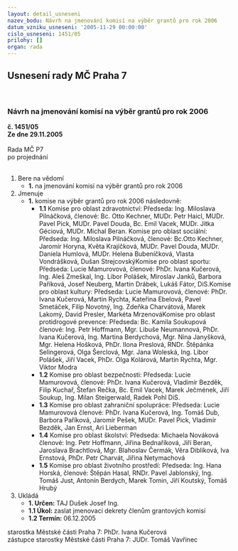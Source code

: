 ```yaml
---
layout: detail_usneseni
nazev_bodu: Návrh na jmenování komisí na výběr grantů pro rok 2006
datum_vzniku_usneseni: '2005-11-29 00:00:00'
cislo_usneseni: 1451/05
prilohy: []
organ: rada
---
```

<div id="ucUsn_pList" class="usn">
	<span><h2>Usnesení rady MČ Praha 7 </h2>
<br></span><div class="standBody">
<span><h3>Návrh na jmenování komisí na výběr grantů pro rok 2006</h3></span><div class="center">
		<strong>č. 1451/05</strong><br>
	</div>
<div class="center">
		<strong>Ze dne 29.11.2005</strong><br><br>
	</div>Rada MČ P7<br> po projednání<br><br><ol>
<li>Bere na vědomí<ul><li>
<strong>1.</strong> na jmenování komisí na výběr grantů pro rok 2006</li></ul>
</li>
<li>Jmenuje<ul><li>
<strong>1.</strong> komise na výběr grantů pro rok 2006 následovně:<ul>
<li>
<strong>1.1</strong> Komise pro oblast zdravotnictví: Předseda: Ing. Miloslava Pilnáčková, členové: Bc. Otto Kechner, MUDr. Petr Haicl, MUDr. Pavel Pick, MUDr. Pavel Douda, Bc. Emil Vacek, MUDr. Jitka Géciová, MUDr. Michal Beran. Komise pro oblast sociální: Předseda: Ing. Miloslava Pilnáčková, členové: Bc.Otto Kechner, Jaromír Horyna, Květa Krajíčková, MUDr. Pavel Douda, MUDr. Daniela Humlová, MUDr. Helena Bubeníčková, Vlasta Vondrášková, Dušan StrejcovskýKomise pro oblast sportu: Předseda: Lucie Mamurovová, členové: PhDr. Ivana Kučerová, Ing. Aleš Zmeškal, Ing. Libor Polášek, Miroslav Janků, Barbora Paříková, Josef Neuberg, Martin Drábek, Lukáš Fátor, DiS.Komise pro oblast kultury: Předseda: Lucie Mamurovová, členové: PhDr. Ivana Kučerová, Martin Rychta, Kateřina Ebelová, Pavel Smetáček, Filip Novotný, Ing. Zdeňka Charvátová, Marek Lakomý, David Presler, Markéta MrzenováKomise pro oblast protidrogové prevence: Předseda: Bc. Kamila Soukupová členové: Ing. Petr Hoffmann, Mgr. Libuše Neumannová, PhDr. Ivana Kučerová, Ing. Martina Berdychová, Mgr. Nina Janyšková, Mgr. Helena Hošková, PhDr. Ilona Preslová, RNDr. Štěpánka Selingerová, Olga Šerclová, Mgr. Jana Woleská, Ing. Libor Polášek, Jiří Vacek, PhDr. Olga Kolárová, Martin Rychta, Mgr. Viktor Modra   </li>
<li>
<strong>1.2</strong> Komise pro oblast bezpečnosti: Předseda: Lucie Mamurovová, členové: PhDr. Ivana Kučerová, Vladimír Bezděk, Filip Kuchař, Štefan Rečka, Bc. Emil Vacek, Marek Ječmének, Jiří Soukup, Ing. Milan Steigerwald, Radek Pohl DiS.</li>
<li>
<strong>1.3</strong> Komise pro oblast zahraniční spolupráce: Předseda: Lucie Mamurovová členové: PhDr. Ivana Kučerová, Ing. Tomáš Dub, Barbora Paříková, Jaromír Pešek, MUDr. Pavel Pick, Vladimír Bezděk, Jan Ernst, Ari Lieberman</li>
<li>
<strong>1.4</strong> Komise pro oblast školství: Předseda: Michaela Nováková členové: Ing. Petr Hoffmann, Jiřina Bednaříková, Jiří Beran, Jaroslava Brachtlová, Mgr. Blahoslav Čermák, Věra Diblíková, Iva Ernstová, PhDr. Petr Charvát, Jiřina Netymachová </li>
<li>
<strong>1.5</strong> Komise pro oblast životního prostředí: Předseda: Ing. Hana Horská,     členové: Štěpán Hasal, RNDr. Pavel Jablonský, Ing. Tomáš Just, Antonín Berdych,  Marek Tomin, Jiří Koutský, Tomáš Hrubý</li>
</ul>
</li></ul>
</li>
<li>Ukládá<ul>
<li>
<strong>1. Určen: </strong>TAJ Dušek Josef Ing.</li>
<li>
<strong>1.1 Úkol: </strong>zaslat jmenovací dekrety členům grantových komisí</li>
<li>
<strong>1.2 Termín: </strong>06.12.2005</li>
</ul>
</li>
</ol>starostka Městské části Praha 7: PhDr. Ivana Kučerová<br>zástupce starostky Městské části Praha 7: JUDr. Tomáš Vavřinec 
</div>
</div>